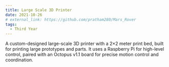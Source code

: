 ```yaml
---
title: Large Scale 3D Printer   
date: 2021-10-26
# external_link: https://github.com/pratham280/Mars_Rover
tags:
  - Third Year 
---
```


A custom-designed large-scale 3D printer with a 2×2 meter print bed, built for printing large prototypes and parts. It uses a Raspberry Pi for high-level control, paired with an Octopus v1.1 board for precise motion control and coordination.

<!--more-->
